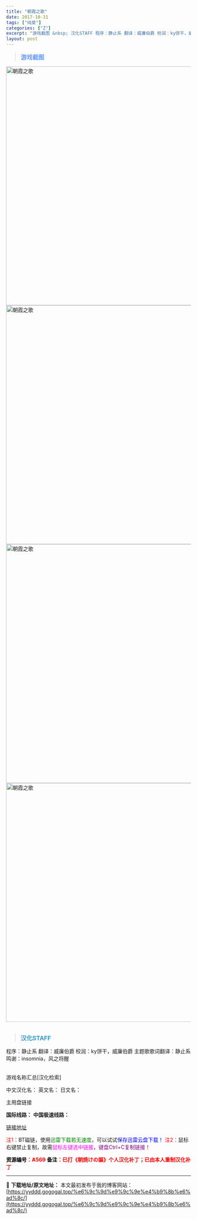 ```yaml
---
title: "朝霞之歌"
date: 2017-10-31
tags: ["纯爱"]
categories: ["Z"]
excerpt: "游戏截图 &nbsp; 汉化STAFF 程序：静止系 翻译：威廉伯爵 校润：ky饼干，威廉伯爵 主题歌歌词翻译：静止系 鸣谢：insomnia，风之将醒 &nbsp; 游戏名称汇总[汉化检索] 中文汉化名： 英文名： 日文名： 主用盘链接 国际线路： 中国极速线路： 链接地址 注1：BT磁链，使用迅&hellip;"
layout: post
---
```


<div>
<blockquote><b><span style="font-size: 12pt; color: #6699ff;">游戏截图</span></b></blockquote>
<div><img title="点击放大" src="https://yyddd.gogogal.top/wp-content/uploads/2025/04/20250430_6812063cd259c.webp" alt="朝霞之歌" width="650" /></div>
<div><img title="点击放大" src="https://yyddd.gogogal.top/wp-content/uploads/2025/04/20250430_6812063e61125.webp" alt="朝霞之歌" width="650" /></div>
<div><img title="点击放大" src="https://yyddd.gogogal.top/wp-content/uploads/2025/04/20250430_6812063fb2c70.webp" alt="朝霞之歌" width="650" /></div>
<div><img title="点击放大" src="https://yyddd.gogogal.top/wp-content/uploads/2025/04/20250430_681206423946a.webp" alt="朝霞之歌" width="650" /></div>
&nbsp;
<blockquote><b><span style="font-size: 12pt; color: #3399cc;">汉化STAFF</span></b></blockquote>
<div>程序：静止系
翻译：威廉伯爵
校润：ky饼干，威廉伯爵
主题歌歌词翻译：静止系
鸣谢：insomnia，风之将醒</div>
&nbsp;

游戏名称汇总[汉化检索]

中文汉化名：
英文名：
日文名：
</div>
<div class="panel panel-primary">
<div class="panel-heading">主用盘链接</div>
<div class="panel-body">

<b>国际线路：</b>
<b>中国极速线路：</b>

<!--wechatfans start-->

<a href="https://pan.xunlei.com/s/VOSy_FboRVHxnR00YwLMmi_MA1?pwd=j287#">链接地址</a>

<!--wechatfans end-->
<span style="color: #ff0000;">注1：</span>BT磁链，使用<span style="color: #008000;">迅雷下载若无速度</span>，可以试试<span style="color: #0000ff;">保存迅雷云盘下载！</span>
<span style="color: #ff0000;">注2：</span>鼠标右键禁止复制，故需<span style="color: #ff00ff;">鼠标左键选中链接</span>，<span style="color: #800080;">键盘Ctrl+C复制链接！</span>

</div>
<div class="panel-footer"><span style="color: #ff0000;"><b><span style="color: #000000;">资源编号</span>：A569</b></span>
<span style="color: #ff0000;"><b><span style="color: #000000;">备注</span>：已打《朝焼けの謳》个人汉化补丁；已由本人重制汉化补丁</b></span></div>
</div>

---
📖 **下载地址/原文地址：** 本文最初发布于我的博客网站：[https://yyddd.gogogal.top/%e6%9c%9d%e9%9c%9e%e4%b9%8b%e6%ad%8c/](https://yyddd.gogogal.top/%e6%9c%9d%e9%9c%9e%e4%b9%8b%e6%ad%8c/)
